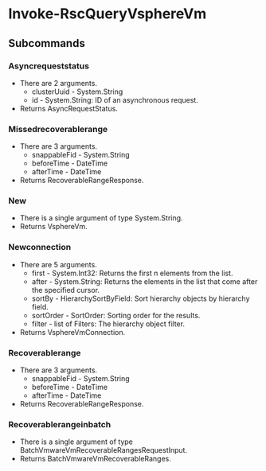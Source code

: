 # Invoke-RscQueryVsphereVm
## Subcommands
### Asyncrequeststatus
- There are 2 arguments.
    - clusterUuid - System.String
    - id - System.String: ID of an asynchronous request.
- Returns AsyncRequestStatus.
### Missedrecoverablerange
- There are 3 arguments.
    - snappableFid - System.String
    - beforeTime - DateTime
    - afterTime - DateTime
- Returns RecoverableRangeResponse.
### New
- There is a single argument of type System.String.
- Returns VsphereVm.
### Newconnection
- There are 5 arguments.
    - first - System.Int32: Returns the first n elements from the list.
    - after - System.String: Returns the elements in the list that come after the specified cursor.
    - sortBy - HierarchySortByField: Sort hierarchy objects by hierarchy field.
    - sortOrder - SortOrder: Sorting order for the results.
    - filter - list of Filters: The hierarchy object filter.
- Returns VsphereVmConnection.
### Recoverablerange
- There are 3 arguments.
    - snappableFid - System.String
    - beforeTime - DateTime
    - afterTime - DateTime
- Returns RecoverableRangeResponse.
### Recoverablerangeinbatch
- There is a single argument of type BatchVmwareVmRecoverableRangesRequestInput.
- Returns BatchVmwareVmRecoverableRanges.
